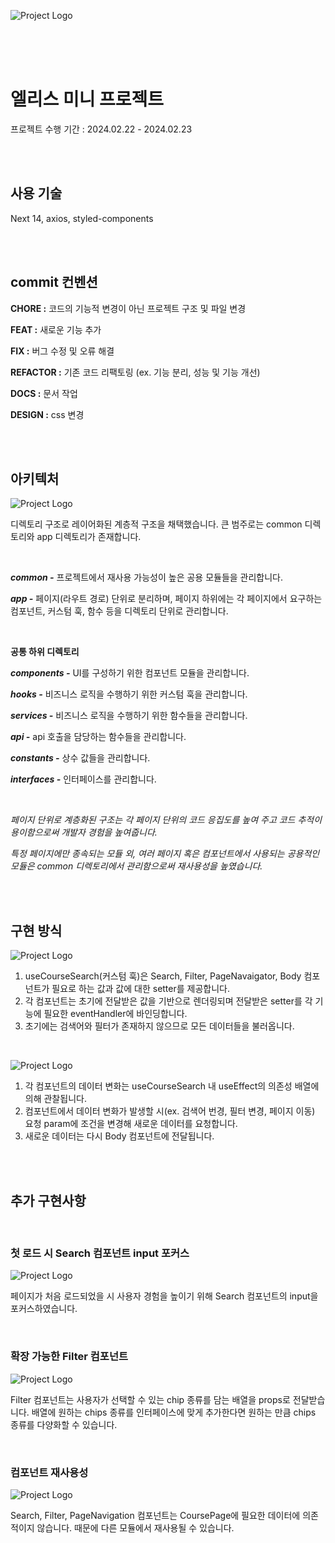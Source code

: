 ![Project Logo](https://www.askedtech.com/api/kords/admin/product/image.jpg?type=org&id=25223)

<br/><br/><br/>

# 엘리스 미니 프로젝트

프로젝트 수행 기간 : 2024.02.22 - 2024.02.23

<br/><br/>

## 사용 기술

Next 14, axios, styled-components

<br/><br/>

## commit 컨벤션

**CHORE :** 코드의 기능적 변경이 아닌 프로젝트 구조 및 파일 변경

**FEAT :** 새로운 기능 추가

**FIX :** 버그 수정 및 오류 해결

**REFACTOR :** 기존 코드 리팩토링 (ex. 기능 분리, 성능 및 기능 개선)

**DOCS :** 문서 작업

**DESIGN :** css 변경 

<br/><br/>

## 아키텍처

![Project Logo](/public/project_architecture.png)

디렉토리 구조로 레이어화된 계층적 구조을 채택했습니다. 큰 범주로는 common 디렉토리와 app 디렉토리가 존재합니다.

<br/>

***common -***  프로젝트에서 재사용 가능성이 높은 공용 모듈들을 관리합니다.

***app -***  페이지(라우트 경로) 단위로 분리하며, 페이지 하위에는 각 페이지에서 요구하는 컴포넌트, 커스텀 훅, 함수 등을 디렉토리 단위로 관리합니다.

<br/>

**공통 하위 디렉토리** 

***components -***  UI를 구성하기 위한 컴포넌트 모듈을 관리합니다.

***hooks -***  비즈니스 로직을 수행하기 위한 커스텀 훅을 관리합니다.

***services -***  비즈니스 로직을 수행하기 위한 함수들을 관리합니다.

***api -***  api 호출을 담당하는 함수들을 관리합니다.

***constants -***  상수 값들을 관리합니다.

***interfaces -***  인터페이스를 관리합니다.

<br/>

*페이지 단위로 계층화된 구조는 각 페이지 단위의 코드 응집도를 높여 주고 코드 추적이 용이함으로써 개발자 경험을 높여줍니다.*

*특정 페이지에만 종속되는 모듈 외, 여러 페이지 혹은 컴포넌트에서 사용되는 공용적인 모듈은 common 디렉토리에서 관리함으로써 재사용성을 높였습니다.*

<br/><br/>

## 구현 방식

![Project Logo](/public/logic_process1.png)

1. useCourseSearch(커스텀 훅)은 Search, Filter, PageNavaigator, Body 컴포넌트가 필요로 하는 값과 값에 대한 setter를 제공합니다.
2. 각 컴포넌트는 초기에 전달받은 값을 기반으로 렌더링되며 전달받은 setter를 각 기능에 필요한 eventHandler에 바인딩합니다.
3. 초기에는 검색어와 필터가 존재하지 않으므로 모든 데이터들을 불러옵니다.

<br/>

![Project Logo](/public/logic_process2.png)

1. 각 컴포넌트의 데이터 변화는 useCourseSearch 내 useEffect의 의존성 배열에 의해 관찰됩니다.
2. 컴포넌트에서 데이터 변화가 발생할 시(ex. 검색어 번경, 필터 변경, 페이지 이동) 요청 param에 조건을 변경해 새로운 데이터를 요청합니다.
3. 새로운 데이터는 다시 Body 컴포넌트에 전달됩니다.

<br/><br/>

## 추가 구현사항

<br/>

### 첫 로드 시 Search 컴포넌트 input 포커스

![Project Logo](/public/first_load_focus.png)

페이지가 처음 로드되었을 시 사용자 경험을 높이기 위해 Search 컴포넌트의 input을 포커스하였습니다.

<br/>

### 확장 가능한 Filter 컴포넌트

![Project Logo](/public/scalable_filter.png)

Filter 컴포넌트는 사용자가 선택할 수 있는 chip 종류를 담는 배열을 props로 전달받습니다. 배열에 원하는 chips 종류를 인터페이스에 맞게 추가한다면 원하는 만큼 chips 종류를 다양화할 수 있습니다.

<br/>

### 컴포넌트 재사용성

![Project Logo](/public/coursepage_page.png)

Search, Filter, PageNavigation 컴포넌트는 CoursePage에 필요한 데이터에 의존적이지 않습니다. 때문에 다른 모듈에서 재사용될 수 있습니다.
